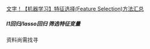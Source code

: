 [文字！【机器学习】特征选择(Feature Selection)方法汇总](https://www.toutiao.com/article/7261803595925340733/?app=news_article&timestamp=1696563090&use_new_style=1&req_id=20231006113130724B19F0E223B7DCA3E6&group_id=7261803595925340733&share_token=F5F19A8E-FE61-4A2A-AE47-828E6B3AF981&tt_from=weixin_moments&utm_source=weixin_moments&utm_medium=toutiao_ios&utm_campaign=client_share&wxshare_count=1&source=m_redirect)

##### l1回归/lasso回归 筛选特征变量

资料尚需找寻
